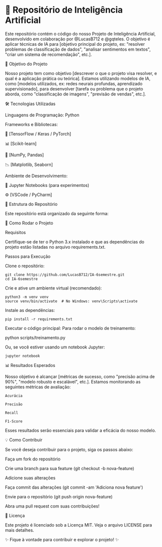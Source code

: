 # 🧠 Repositório de Inteligência Artificial


Este repositório contém o código do nosso Projeto de Inteligência Artificial, desenvolvido em colaboração por @LucasB712 e @gqteles. O objetivo é aplicar técnicas de IA para [objetivo principal do projeto, ex: "resolver problemas de classificação de dados", "analisar sentimentos em textos", "criar um sistema de recomendação", etc.].

🎯 Objetivo do Projeto

Nosso projeto tem como objetivo [descrever o que o projeto visa resolver, e qual é a aplicação prática ou teórica]. Estamos utilizando modelos de IA, como [modelos utilizados, ex: redes neurais profundas, aprendizado supervisionado], para desenvolver [tarefa ou problema que o projeto aborda, como "classificação de imagens", "previsão de vendas", etc.].

🛠️ Tecnologias Utilizadas

Linguagens de Programação: Python

Frameworks e Bibliotecas:

🧠 [TensorFlow / Keras / PyTorch]

📊 [Scikit-learn]

🔢 [NumPy, Pandas]

📉 [Matplotlib, Seaborn]

Ambiente de Desenvolvimento:

📝 Jupyter Notebooks (para experimentos)

⚙️ [VSCode / PyCharm]


📂 Estrutura do Repositório

Este repositório está organizado da seguinte forma:


🚀 Como Rodar o Projeto

Requisitos

Certifique-se de ter o Python 3.x instalado e que as dependências do projeto estão listadas no arquivo requirements.txt.

Passos para Execução

Clone o repositório:
```
git clone https://github.com/LucasB712/IA-6semestre.git
cd IA-6semestre
```

Crie e ative um ambiente virtual (recomendado):

```
python3 -m venv venv
source venv/bin/activate  # No Windows: venv\Scripts\activate
```

Instale as dependências:

```
pip install -r requirements.txt
```

Executar o código principal:
Para rodar o modelo de treinamento:

python scripts/treinamento.py


Ou, se você estiver usando um notebook Jupyter:
```
jupyter notebook
```
📊 Resultados Esperados

Nosso objetivo é alcançar [métricas de sucesso, como "precisão acima de 90%", "modelo robusto e escalável", etc.]. Estamos monitorando as seguintes métricas de avaliação:

```
Acurácia

Precisão

Recall

F1-Score
```
Esses resultados serão essenciais para validar a eficácia do nosso modelo.

💡 Como Contribuir

Se você deseja contribuir para o projeto, siga os passos abaixo:

Faça um fork do repositório

Crie uma branch para sua feature (git checkout -b nova-feature)

Adicione suas alterações

Faça commit das alterações (git commit -am 'Adiciona nova feature')

Envie para o repositório (git push origin nova-feature)

Abra uma pull request com suas contribuições!

📄 Licença

Este projeto é licenciado sob a Licença MIT. Veja o arquivo LICENSE
 para mais detalhes.

✨ Fique à vontade para contribuir e explorar o projeto! ✨
